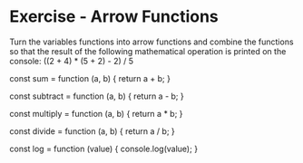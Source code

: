 # Exercise - Arrow Functions
Turn the variables functions into arrow functions and combine the functions so that the result of the following mathematical operation is printed on the console: ((2 + 4) * (5 + 2) - 2) / 5

const sum = function (a, b) {
  return a + b;
}

const subtract = function (a, b) {
  return a - b;
}

const multiply = function (a, b) {
  return a * b;
}

const divide = function (a, b) {
  return a / b;
}

const log = function (value) {
  console.log(value);
}
